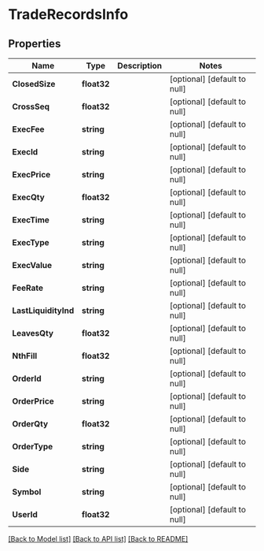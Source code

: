 # TradeRecordsInfo

## Properties
Name | Type | Description | Notes
------------ | ------------- | ------------- | -------------
**ClosedSize** | **float32** |  | [optional] [default to null]
**CrossSeq** | **float32** |  | [optional] [default to null]
**ExecFee** | **string** |  | [optional] [default to null]
**ExecId** | **string** |  | [optional] [default to null]
**ExecPrice** | **string** |  | [optional] [default to null]
**ExecQty** | **float32** |  | [optional] [default to null]
**ExecTime** | **string** |  | [optional] [default to null]
**ExecType** | **string** |  | [optional] [default to null]
**ExecValue** | **string** |  | [optional] [default to null]
**FeeRate** | **string** |  | [optional] [default to null]
**LastLiquidityInd** | **string** |  | [optional] [default to null]
**LeavesQty** | **float32** |  | [optional] [default to null]
**NthFill** | **float32** |  | [optional] [default to null]
**OrderId** | **string** |  | [optional] [default to null]
**OrderPrice** | **string** |  | [optional] [default to null]
**OrderQty** | **float32** |  | [optional] [default to null]
**OrderType** | **string** |  | [optional] [default to null]
**Side** | **string** |  | [optional] [default to null]
**Symbol** | **string** |  | [optional] [default to null]
**UserId** | **float32** |  | [optional] [default to null]

[[Back to Model list]](../README.md#documentation-for-models) [[Back to API list]](../README.md#documentation-for-api-endpoints) [[Back to README]](../README.md)


